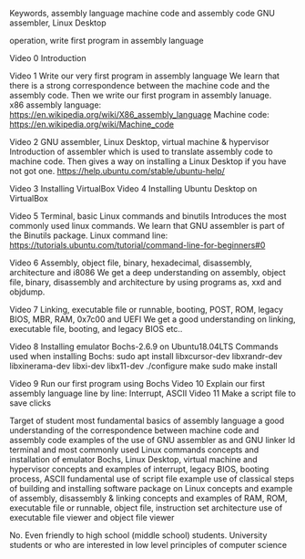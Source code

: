 Keywords,
assembly language
machine code and assembly code
GNU assembler, Linux Desktop

operation,
write first program in assembly language

Video 0 Introduction

Video 1 Write our very first program in assembly language
We learn that there is a strong correspondence between the machine code and the assembly code. Then we write our first program in assembly lanuage.  
x86 assembly language:
https://en.wikipedia.org/wiki/X86_assembly_language
Machine code:
https://en.wikipedia.org/wiki/Machine_code

Video 2 GNU assembler, Linux Desktop, virtual machine & hypervisor
Introduction of assembler which is used to translate assembly code to machine code. Then gives a way on installing a Linux Desktop if you have not got one. 
https://help.ubuntu.com/stable/ubuntu-help/

Video 3 Installing VirtualBox
Video 4 Installing Ubuntu Desktop on VirtualBox

Video 5 Terminal, basic Linux commands and binutils
Introduces the most commonly used linux commands. We learn that GNU assembler is part of the Binutils package.
Linux command line:
https://tutorials.ubuntu.com/tutorial/command-line-for-beginners#0

Video 6 Assembly, object file, binary, hexadecimal, disassembly, architecture and i8086
We get a deep understanding on assembly, object file, binary, disassembly and architecture by using programs as, xxd and objdump.

Video 7 Linking, executable file or runnable, booting, POST, ROM, legacy BIOS, MBR, RAM, 0x7c00 and UEFI
We get a good understanding on linking, executable file, booting, and legacy BIOS etc..

Video 8 Installing emulator Bochs-2.6.9 on Ubuntu18.04LTS
Commands used when installing Bochs:
sudo apt install libxcursor-dev libxrandr-dev libxinerama-dev libxi-dev libx11-dev
./configure
make
sudo make install

Video 9 Run our first program using Bochs
Video 10 Explain our first assembly language line by line: Interrupt, ASCII
Video 11 Make a script file to save clicks


Target of student
most fundamental basics of assembly language
a good understanding of the correspondence between machine code and assembly code
examples of the use of GNU assembler as and GNU linker ld
terminal and most commonly used Linux commands
concepts and installation of emulator Bochs, Linux Desktop, virtual machine and hypervisor
concepts and examples of interrupt, legacy BIOS, booting process, ASCII
fundamental use of script file
example use of classical steps of building and installing software package on Linux
concepts and example of assembly, disassembly & linking
concepts and examples of RAM, ROM, executable file or runnable, object file, instruction set architecture
use of executable file viewer and object file viewer

No. Even friendly to high school (middle school) students.
University students or who are interested in low level principles of computer science

